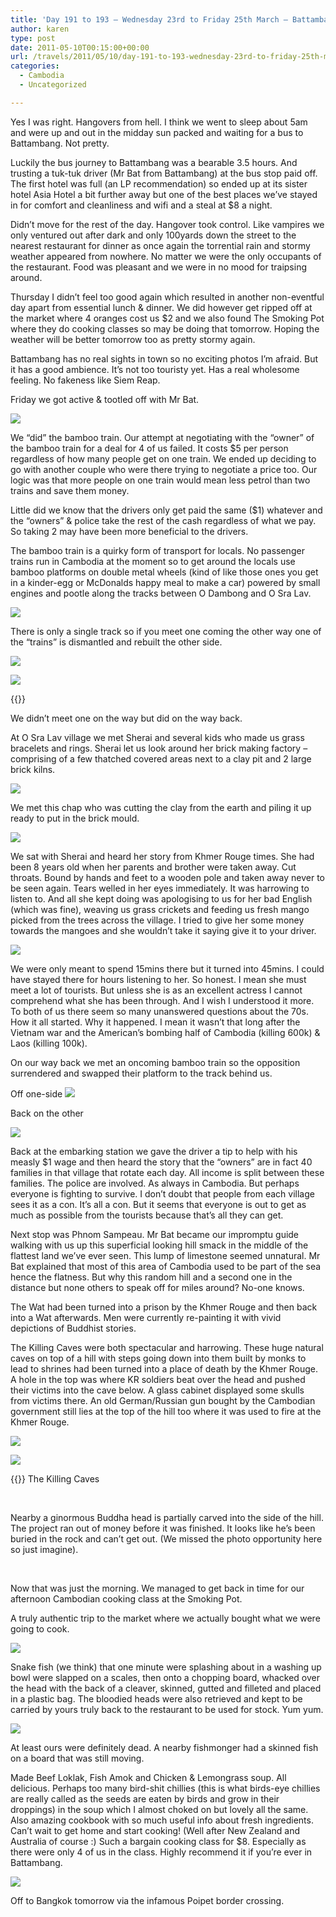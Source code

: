 ```yaml
---
title: 'Day 191 to 193 – Wednesday 23rd to Friday 25th March – Battambang – Bamboo train & Cambodian cooking class'
author: karen
type: post
date: 2011-05-10T00:15:00+00:00
url: /travels/2011/05/10/day-191-to-193-wednesday-23rd-to-friday-25th-march-battambang-bamboo-train-cambodian-cooking-class/
categories:
  - Cambodia
  - Uncategorized

---
```

Yes I was right. Hangovers from hell. I think we went to sleep about 5am and were up and out in the midday sun packed and waiting for a bus to Battambang. Not pretty.

Luckily the bus journey to Battambang was a bearable 3.5 hours. And trusting a tuk-tuk driver (Mr Bat from Battambang) at the bus stop paid off. The first hotel was full (an LP recommendation) so ended up at its sister hotel Asia Hotel a bit further away but one of the best places we’ve stayed in for comfort and cleanliness and wifi and a steal at $8 a night.

Didn’t move for the rest of the day. Hangover took control. Like vampires we only ventured out after dark and only 100yards down the street to the nearest restaurant for dinner as once again the torrential rain and stormy weather appeared from nowhere. No matter we were the only occupants of the restaurant. Food was pleasant and we were in no mood for traipsing around.

Thursday I didn’t feel too good again which resulted in another non-eventful day apart from essential lunch & dinner. We did however get ripped off at the market where 4 oranges cost us $2 and we also found The Smoking Pot where they do cooking classes so may be doing that tomorrow. Hoping the weather will be better tomorrow too as pretty stormy again. 

Battambang has no real sights in town so no exciting photos I’m afraid. But it has a good ambience. It’s not too touristy yet. Has a real wholesome feeling. No fakeness like Siem Reap.

Friday we got active & tootled off with Mr Bat. 

![](/travels-wp-content/uploads/2011/05/IMG_4578.jpg)

We “did” the bamboo train. Our attempt at negotiating with the “owner” of the bamboo train for a deal for 4 of us failed. It costs $5 per person regardless of how many people get on one train. We ended up deciding to go with another couple who were there trying to negotiate a price too. Our logic was that more people on one train would mean less petrol than two trains and save them money. 

Little did we know that the drivers only get paid the same ($1) whatever and the “owners” & police take the rest of the cash regardless of what we pay. So taking 2 may have been more beneficial to the drivers. 

The bamboo train is a quirky form of transport for locals. No passenger trains run in Cambodia at the moment so to get around the locals use bamboo platforms on double metal wheels (kind of like those ones you get in a kinder-egg or McDonalds happy meal to make a car) powered by small engines and pootle along the tracks between O Dambong and O Sra Lav.

![](/travels-wp-content/uploads/2011/05/IMG_4459.jpg)

There is only a single track so if you meet one coming the other way one of the “trains” is dismantled and rebuilt the other side.

![](/travels-wp-content/uploads/2011/05/IMG_4482.jpg)

![](/travels-wp-content/uploads/2011/05/IMG_4513.jpg)

{{<youtube ktk7ZfraWcQ>}} 

We didn’t meet one on the way but did on the way back.

At O Sra Lav village we met Sherai and several kids who made us grass bracelets and rings. Sherai let us look around her brick making factory – comprising of a few thatched covered areas next to a clay pit and 2 large brick kilns. 

![](/travels-wp-content/uploads/2011/05/IMG_4464.jpg)

We met this chap who was cutting the clay from the earth and piling it up ready to put in the brick mould.

![](/travels-wp-content/uploads/2011/05/IMG_4467.jpg)

We sat with Sherai and heard her story from Khmer Rouge times. She had been 8 years old when her parents and brother were taken away. Cut throats. Bound by hands and feet to a wooden pole and taken away never to be seen again. Tears welled in her eyes immediately. It was harrowing to listen to. And all she kept doing was apologising to us for her bad English (which was fine), weaving us grass crickets and feeding us fresh mango picked from the trees across the village. I tried to give her some money towards the mangoes and she wouldn’t take it saying give it to your driver.

![](/travels-wp-content/uploads/2011/05/IMG_4468.jpg)

We were only meant to spend 15mins there but it turned into 45mins. I could have stayed there for hours listening to her. So honest. I mean she must meet a lot of tourists. But unless she is as an excellent actress I cannot comprehend what she has been through. And I wish I understood it more. To both of us there seem so many unanswered questions about the 70s. How it all started. Why it happened. I mean it wasn’t that long after the Vietnam war and the American’s bombing half of Cambodia (killing 600k) & Laos (killing 100k).

On our way back we met an oncoming bamboo train so the opposition surrendered and swapped their platform to the track behind us.

Off one-side
![](/travels-wp-content/uploads/2011/05/IMG_4520.jpg)

Back on the other

![](/travels-wp-content/uploads/2011/05/IMG_4524.jpg)

Back at the embarking station we gave the driver a tip to help with his measly $1 wage and then heard the story that the “owners” are in fact 40 families in that village that rotate each day. All income is split between these families. The police are involved. As always in Cambodia. But perhaps everyone is fighting to survive. I don’t doubt that people from each village sees it as a con. It’s all a con. But it seems that everyone is out to get as much as possible from the tourists because that’s all they can get.

Next stop was Phnom Sampeau. Mr Bat became our impromptu guide walking with us up this superficial looking hill smack in the middle of the flattest land we’ve ever seen. This lump of limestone seemed unnatural. Mr Bat explained that most of this area of Cambodia used to be part of the sea hence the flatness. But why this random hill and a second one in the distance but none others to speak off for miles around? No-one knows.

The Wat had been turned into a prison by the Khmer Rouge and then back into a Wat afterwards. Men were currently re-painting it with vivid depictions of Buddhist stories. 

The Killing Caves were both spectacular and harrowing. These huge natural caves on top of a hill with steps going down into them built by monks to lead to shrines had been turned into a place of death by the Khmer Rouge. A hole in the top was where KR soldiers beat over the head and pushed their victims into the cave below. A glass cabinet displayed some skulls from victims there. An old German/Russian gun bought by the Cambodian government still lies at the top of the hill too where it was used to fire at the Khmer Rouge.

![](/travels-wp-content/uploads/2011/05/IMG_4555.jpg)

![](/travels-wp-content/uploads/2011/05/P1050994.jpg)

{{<youtube fNGoLuhzqYs>}}
The Killing Caves

&nbsp;

Nearby a ginormous Buddha head is partially carved into the side of the hill. The project ran out of money before it was finished. It looks like he’s been buried in the rock and can’t get out. (We missed the photo opportunity here so just imagine).

&nbsp;

Now that was just the morning. We managed to get back in time for our afternoon Cambodian cooking class at the Smoking Pot.

A truly authentic trip to the market where we actually bought what we were going to cook.

![](/travels-wp-content/uploads/2011/05/P1050996.jpg)

Snake fish (we think) that one minute were splashing about in a washing up bowl were slapped on a scales, then onto a chopping board, whacked over the head with the back of a cleaver, skinned, gutted and filleted and placed in a plastic bag. The bloodied heads were also retrieved and kept to be carried by yours truly back to the restaurant to be used for stock. Yum yum.

![](/travels-wp-content/uploads/2011/05/fish-filleting-2.jpg)

At least ours were definitely dead. A nearby fishmonger had a skinned fish on a board that was still moving.

Made Beef Loklak, Fish Amok and Chicken & Lemongrass soup. All delicious. Perhaps too many bird-shit chillies (this is what birds-eye chillies are really called as the seeds are eaten by birds and grow in their droppings) in the soup which I almost choked on but lovely all the same. Also amazing cookbook with so much useful info about fresh ingredients. Can’t wait to get home and start cooking! (Well after New Zealand and Australia of course :) Such a bargain cooking class for $8. Especially as there were only 4 of us in the class. Highly recommend it if you’re ever in Battambang.

![](/travels-wp-content/uploads/2011/05/smoking-pot.jpg)

Off to Bangkok tomorrow via the infamous Poipet border crossing.
